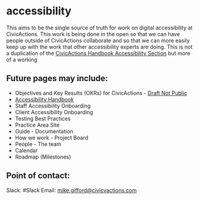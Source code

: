 # accessibility

This aims to be the single source of truth for work on digital accessibility at CivicActions. This work is being done in the open so that we can have people outside of CivicActions collaborate and so that we can more easily keep up with the work that other accessibility experts are doing. This is not a duplication of the [CivicActions Handbook Accessibility Section](https://handbook.civicactions.com/en/latest/060-engineering/accessibility/#accessibility) but more of a working 

## Future pages may include:
- Objectives and Key Results (OKRs) for CivicActions - [Draft Not Public](https://docs.google.com/document/d/17SA1mNcVtTH7daKThZDN_QIdoRyYXhEjNmqkSEAJRTE/edit#)
- [Accessibility Handbook](https://handbook.civicactions.com/en/latest/060-engineering/accessibility/#accessibility)
- Staff Accessibility Onboarding
- Client Accessibility Onboarding
- Testing Best Practices
- Practice Area Site
- Guide - Documentation
- How we work - Project Board
- People - The team
- Calendar
- Roadmap (Milestones)

## Point of contact:
Slack: #Slack
Email: mike.gifford@civicvactions.com
